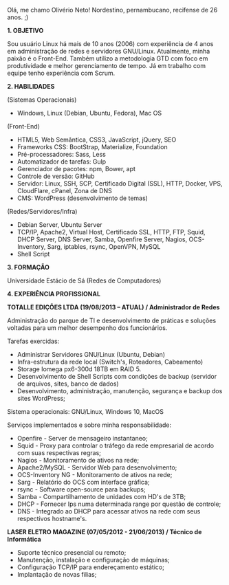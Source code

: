 Olá, me chamo Olivério Neto! Nordestino, pernambucano, recifense de 26 anos. ;)

**1. OBJETIVO**

Sou usuário Linux há mais de 10 anos (2006) com experiência de 4 anos em administração de redes e servidores GNU/Linux. Atualmente, minha paixão é o Front-End. Também utilizo a metodologia GTD com foco em produtividade e melhor gerenciamento de tempo. Já em trabalho com equipe tenho experiência com Scrum.

**2. HABILIDADES**

(Sistemas Operacionais)

- Windows, Linux (Debian, Ubuntu, Fedora), Mac OS

(Front-End)

- HTML5, Web Semântica, CSS3, JavaScript, jQuery, SEO
- Frameworks CSS: BootStrap, Materialize, Foundation
- Pré-processadores: Sass, Less
- Automatizador de tarefas: Gulp
- Gerenciador de pacotes: npm, Bower, apt
- Controle de versão: GitHub
- Servidor: Linux, SSH, SCP, Certificado Digital (SSL), HTTP, Docker, VPS, CloudFlare, cPanel, Zona de DNS
- CMS: WordPress (desenvolvimento de temas)

(Redes/Servidores/Infra)

- Debian Server, Ubuntu Server
- TCP/IP, Apache2, Virtual Host, Certificado SSL, HTTP, FTP, Squid, DHCP Server, DNS Server, Samba, Openfire Server, Nagios, OCS-Inventory, Sarg, iptables, rsync, OpenVPN, MySQL 
- Shell Script

**3. FORMAÇÃO**

Universidade Estácio de Sá (Redes de Computadores)

**4. EXPERIÊNCIA PROFISSIONAL**

**TOTALLE EDIÇÕES LTDA (19/08/2013 – ATUAL) / Administrador de Redes**

Administração do parque de TI e desenvolvimento de práticas e soluções voltadas para um melhor desempenho dos funcionários.


Tarefas exercidas:

- Administrar Servidores GNU/Linux (Ubuntu, Debian)
- Infra-estrutura da rede local (Switch's, Roteadores, Cabeamento)
- Storage Iomega px6-300d 18TB em RAID 5.
- Desenvolvimento de Shell Scripts com condições de backup (servidor de arquivos, sites, banco de dados)
- Desenvolvimento, administração, manutenção, segurança e backup dos sites WordPress;

Sistema operacionais: GNU/Linux, Windows 10, MacOS

Serviços implementados e sobre minha responsabilidade:

+ Openfire - Server de mensageiro instantaneo;
+ Squid - Proxy para controlar o tráfego da rede empresarial de acordo com suas respectivas regras;
+ Nagios - Monitoramento de ativos na rede;
+ Apache2/MySQL - Servidor Web para desenvolvimento;
+ OCS-Inventory NG - Monitoramento de ativos na rede;
+ Sarg - Relatório do OCS com interface gráfica;
+ rsync - Software open-source para backups;
+ Samba - Compartilhamento de unidades com HD's de 3TB;
+ DHCP - Fornecer Ips numa determinada range por questão de controle;
+ DNS - Integrado ao DHCP para acessar ativos na rede com seus respectivos hostname's.

**LASER ELETRO MAGAZINE (07/05/2012 - 21/06/2013) / Técnico de Informática**

+ Suporte técnico presencial ou remoto;
+ Manutenção, instalação e configuração de máquinas;
+ Configuração TCP/IP para endereçamento estático;
+ Implantação de novas filias;

